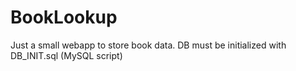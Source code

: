 # BookLookup

Just a small webapp to store book data. DB must be initialized with DB_INIT.sql (MySQL script)
